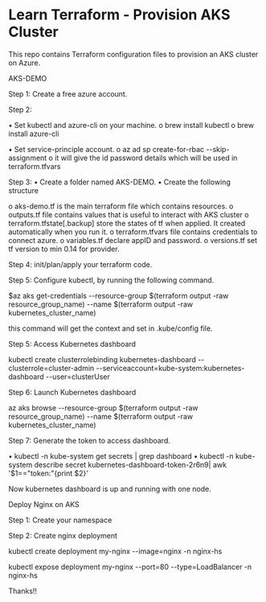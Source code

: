 # Learn Terraform - Provision AKS Cluster

This repo contains Terraform configuration files to provision an AKS cluster on Azure.

AKS-DEMO


Step 1: Create a free azure account.

Step 2:

•	Set kubectl and azure-cli on your machine.
o	brew install kubectl
o	brew install azure-cli

•	Set service-principle account.
o	az ad sp create-for-rbac --skip-assignment
o	it will give the id password details which will be used in terraform.tfvars

Step 3:
•	Create a folder named AKS-DEMO.
•	Create the following structure

 
o	aks-demo.tf is the main terraform file which contains resources.
o	outputs.tf file contains values that is useful to interact with AKS cluster
o	terraform.tfstate[.backup] store the states of tf when applied. It created automatically when you run it.
o	terraform.tfvars file contains credentials to connect azure.
o	variables.tf declare appID and password.
o	versions.tf set tf version to min 0.14 for provider.


Step 4: init/plan/apply your terraform code.

Step 5:  Configure kubectl, by running the following command.

$az aks get-credentials --resource-group $(terraform output -raw resource_group_name) --name $(terraform output -raw kubernetes_cluster_name)

this command will get the context and set in .kube/config file.



Step 5: Access Kubernetes dashboard

kubectl create clusterrolebinding kubernetes-dashboard --clusterrole=cluster-admin --serviceaccount=kube-system:kubernetes-dashboard --user=clusterUser

Step 6: Launch Kubernetes dashboard

az aks browse --resource-group $(terraform output -raw resource_group_name) --name $(terraform output -raw kubernetes_cluster_name)

Step 7: Generate the token to access dashboard.

•	kubectl -n kube-system get secrets | grep dashboard
•	kubectl -n kube-system describe secret kubernetes-dashboard-token-2r6n9| awk '$1=="token:"{print $2}'

Now kubernetes dashboard is up and running with one node.


Deploy Nginx on AKS

Step 1: Create your namespace

Step 2: Create nginx deployment

kubectl create deployment my-nginx --image=nginx -n nginx-hs

kubectl expose deployment my-nginx --port=80 --type=LoadBalancer -n nginx-hs


	

Thanks!!
